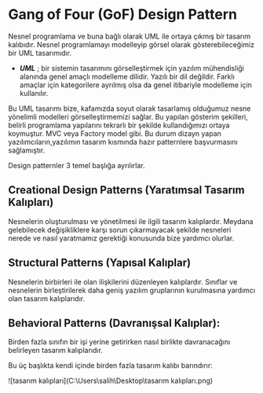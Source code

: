 # Gang of Four (GoF) Design Pattern 

Nesnel programlama ve buna bağlı olarak UML ile ortaya çıkmış bir tasarım kalıbıdır. Nesnel programlamayı modelleyip görsel olarak gösterebileceğimiz bir UML tasarımıdır.

* ***UML*** ; bir sistemin tasarımını görselleştirmek için yazılım mühendisliği alanında genel amaçlı modelleme dilidir. Yazılı bir dil değildir. Farklı amaçlar için kategorilere ayrılmış olsa da genel itibariyle modelleme için kullanılır.

Bu UML tasarımı bize, kafamızda soyut olarak tasarlamış olduğumuz nesne yönelimli modelleri görselleştirmemizi sağlar. Bu yapılan gösterim şekilleri, belirli programlama yapılarını tekrarlı bir şekilde kullandığımızı ortaya koymuştur. MVC veya Factory model gibi. Bu durum dizayn yapan yazılımcıların,yazılımın tasarım kısmında hazır patternlere  başvurmasını sağlamıştır.

Design patternler 3 temel başlığa ayrılırlar.

## Creational Design Patterns (Yaratımsal Tasarım Kalıpları) 

 Nesnelerin oluşturulması ve yönetilmesi ile ilgili tasarım kalıplardır. Meydana gelebilecek değişikliklere karşı sorun çıkarmayacak şekilde nesneleri nerede ve nasıl yaratmamız gerektiği konusunda bize yardımcı olurlar.

## Structural Patterns (Yapısal Kalıplar)

 Nesnelerin birbirleri ile olan ilişkilerini düzenleyen kalıplardır. Sınıflar ve nesnelerin birleştirilerek daha geniş yazılım gruplarının kurulmasına yardımcı olan tasarım kalıplarıdır.

## Behavioral Patterns (Davranışsal Kalıplar):

 Birden fazla sınıfın bir işi yerine getirirken nasıl birlikte davranacağını belirleyen tasarım kalıplarıdır.



Bu üç başlıkta kendi içinde birden fazla tasarım kalıbı barındırır:

![tasarım kalıpları](C:\Users\salih\Desktop\tasarım kalıpları.png)